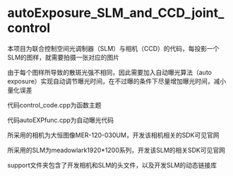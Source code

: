 # autoExposure_SLM_and_CCD_joint_control
本项目为联合控制空间光调制器（SLM）与相机（CCD）的代码，每投影一个SLM的图样，就需要拍摄一张对应的图片

由于每个图样所导致的散斑光强不相同，因此需要加入自动曝光算法（auto exposure）实现自动调节曝光时间，在不过曝的条件下尽量增加曝光时间，减小量化误差

代码control_code.cpp为函数主题

代码autoEXPfunc.cpp为自动曝光代码

所采用的相机为大恒图像MER-120-030UM，开发该相机相关的SDK可见官网

所采用的SLM为meadowlark1920*1200系列，开发该SLM的相关SDK可见官网

support文件夹包含了开发相机和SLM的头文件，以及开发SLM的动态链接库

